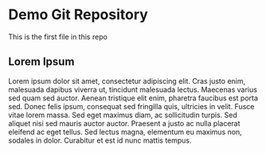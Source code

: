 # Demo Git Repository
This is the first file in this repo
## Lorem Ipsum
Lorem ipsum dolor sit amet, consectetur adipiscing elit. Cras justo enim, malesuada dapibus viverra ut, tincidunt malesuada lectus. Maecenas varius sed quam sed auctor. Aenean tristique elit enim, pharetra faucibus est porta sed. Donec felis ipsum, consequat sed fringilla quis, ultricies in velit. Fusce vitae lorem massa. Sed eget maximus diam, ac sollicitudin turpis. Sed aliquet nisi sed mauris auctor auctor. Praesent a justo ac nulla placerat eleifend ac eget tellus. Sed lectus magna, elementum eu maximus non, sodales in dolor. Curabitur et est id nunc mattis tempus.